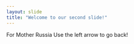 ```yaml
---
layout: slide
title: "Welcome to our second slide!"
---
```

For Mother Russia
Use the left arrow to go back!
